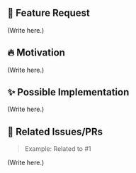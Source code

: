 ## 🚀 Feature Request

<!--
   Provide a clear and concise description of the feature you would like to see added to the project.
   Explain why this feature would be useful to other users and how it would improve their experience.
-->

(Write here.)

## 🔥 Motivation

<!--
   Describe the motivation or the context behind this feature request.
   Example: "I find it difficult to navigate through the site's content and I believe this feature would make it easier for users to find what they are looking for."
-->

(Write here.)

## ✨ Possible Implementation

<!--
   If you have ideas on how to implement this feature, you can share them here.
   Example: "I suggest adding a search bar to the top navigation bar to allow users to search for content on the site."
-->

(Write here.)

## 🔗 Related Issues/PRs

> Example: Related to #1

(Write here.)